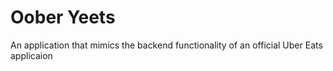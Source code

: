 # Oober Yeets

An application that mimics the backend functionality of an official Uber Eats applicaion
